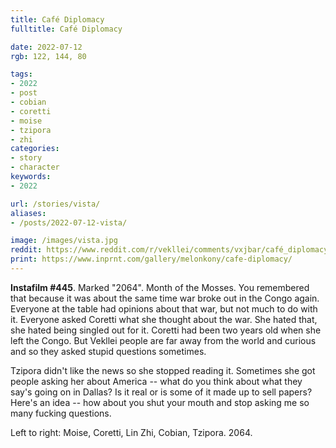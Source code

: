 ```yaml
---
title: Café Diplomacy
fulltitle: Café Diplomacy

date: 2022-07-12
rgb: 122, 144, 80

tags: 
- 2022
- post
- cobian
- coretti
- moise
- tzipora
- zhi
categories:
- story
- character
keywords:
- 2022

url: /stories/vista/
aliases:
- /posts/2022-07-12-vista/

image: /images/vista.jpg
reddit: https://www.reddit.com/r/vekllei/comments/vxjbar/café_diplomacy/
print: https://www.inprnt.com/gallery/melonkony/cafe-diplomacy/
---
```


**Instafilm #445**. Marked "2064". Month of the Mosses. You remembered that because it was about the same time war broke out in the Congo again. Everyone at the table had opinions about that war, but not much to do with it. Everyone asked Coretti what she thought about the war. She hated that, she hated being singled out for it. Coretti had been two years old when she left the Congo. But Vekllei people are far away from the world and curious and so they asked stupid questions sometimes.

Tzipora didn't like the news so she stopped reading it. Sometimes she got people asking her about America -- what do you think about what they say's going on in Dallas? Is it real or is some of it made up to sell papers? Here's an idea -- how about you shut your mouth and stop asking me so many fucking questions.

Left to right: Moise, Coretti, Lin Zhi, Cobian, Tzipora. 2064.